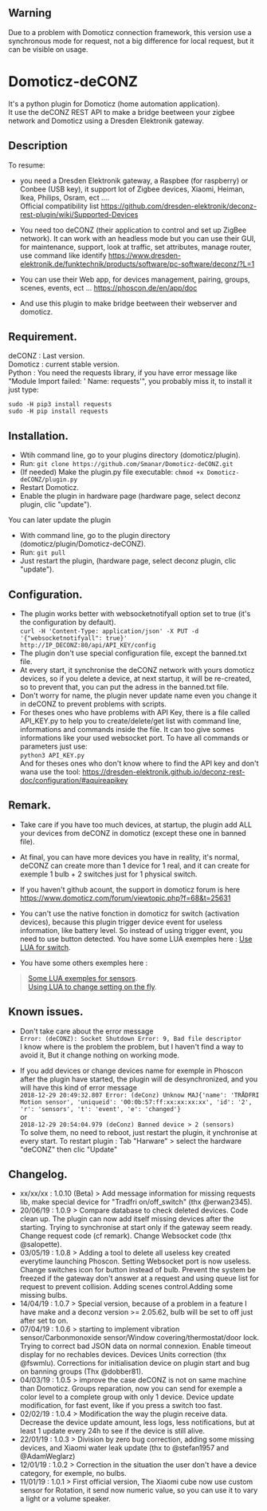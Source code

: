 ## Warning
Due to a problem with Domoticz connection framework, this version use a synchronous mode for request, not a big difference for local request, but it can be visible on usage.

# Domoticz-deCONZ
It's a python plugin for Domoticz (home automation application).   
It use the deCONZ REST API to make a bridge beetween your zigbee network and Domoticz using a Dresden Elektronik gateway.

## Description
To resume:
- you need a Dresden Elektronik gateway, a Raspbee (for raspberry) or Conbee (USB key), it support lot of Zigbee devices, Xiaomi, Heiman, Ikea, Philips, Osram, ect ....   
Official compatibility list https://github.com/dresden-elektronik/deconz-rest-plugin/wiki/Supported-Devices

- You need too deCONZ (their application to control and set up ZigBee network). It can work with an headless mode but you can use their GUI, for maintenance, support, look at traffic, set attributes, manage router, use command like identify https://www.dresden-elektronik.de/funktechnik/products/software/pc-software/deconz/?L=1

- You can use their Web app, for devices management, pairing, groups, scenes, events, ect ... https://phoscon.de/en/app/doc

- And use this plugin to make bridge beetween their webserver and domoticz.

## Requirement.
deCONZ : Last version.   
Domoticz : current stable version.   
Python : You need the requests library, if you have error message like "Module Import failed: ' Name: requests'", you probably miss it, to install it just type:
```
sudo -H pip3 install requests
sudo -H pip install requests
```

## Installation.
- Wtih command line, go to your plugins directory (domoticz/plugin).   
- Run:
```git clone https://github.com/Smanar/Domoticz-deCONZ.git```
- (If needed) Make the plugin.py file executable:
```chmod +x Domoticz-deCONZ/plugin.py```
- Restart Domoticz.   
- Enable the plugin in hardware page (hardware page, select deconz plugin, clic "update").   

You can later update the plugin
- With command line, go to the plugin directory (domoticz/plugin/Domoticz-deCONZ).   
- Run:
```git pull```
- Just restart the plugin, (hardware page, select deconz plugin, clic "update").    

## Configuration.
- The plugin works better with websocketnotifyall option set to true (it's the configuration by default).   
```curl -H 'Content-Type: application/json' -X PUT -d '{"websocketnotifyall": true}' http://IP_DECONZ:80/api/API_KEY/config```
- The plugin don't use special configuration file, except the banned.txt file.   
- At every start, it synchronise the deCONZ network with yours domoticz devices, so if you delete a device, at next startup, it will be re-created, so to prevent that, you can put the adress in the banned.txt file.   
- Don't worry for name, the plugin never update name even you change it in deCONZ to prevent problems with scripts.
- For theses ones who have problems with API Key, there is a file called API_KEY.py to help you to create/delete/get list with command line, informations and commands inside the file. It can too give somes informations like your used websocket port. To have all commands or parameters just use:   
```python3 API_KEY.py```   
And for theses ones who don't know where to find the API key and don't wana use the tool: https://dresden-elektronik.github.io/deconz-rest-doc/configuration/#aquireapikey

## Remark.
- Take care if you have too much devices, at startup, the plugin add ALL your devices from deCONZ in domoticz (except these one in banned file).

- At final, you can have more devices you have in reality, it's normal, deCONZ can create more than 1 device for 1 real, and it can create for exemple 1 bulb + 2 switches just for 1 physical switch.

- If you haven't github acount, the support in domoticz forum is here https://www.domoticz.com/forum/viewtopic.php?f=68&t=25631

- You can't use the native fonction in domoticz for switch (activation devices), because this plugin trigger device event for useless information, like battery level. So instead of using trigger event, you need to use button detected. You have some LUA exemples here : [Use LUA for switch](https://github.com/Smanar/Domoticz-deCONZ/wiki/Examples-to-use-LUA-script-for-switch).   

- You have some others exemples here :
>[Some LUA exemples for sensors](https://github.com/Smanar/Domoticz-deCONZ/wiki/Examples-to-use-LUA-script-for-various-sensors).   
[Using LUA to change setting on the fly](https://github.com/Smanar/Domoticz-deCONZ/wiki/Examples-to-use-LUA-to-change-setting-on-the-fly.).   


## Known issues.
- Don't take care about the error message   
```Error: (deCONZ): Socket Shutdown Error: 9, Bad file descriptor```   
I know where is the problem the problem, but I haven't find a way to avoid it, But it change nothing on working mode.

- If you add devices or change devices name for exemple in Phoscon after the plugin have started, the plugin will de desynchronized, and you will have this kind of error message   
```2018-12-29 20:49:32.807 Error: (deConz) Unknow MAJ{'name': 'TRÅDFRI Motion sensor', 'uniqueid': '00:0b:57:ff:xx:xx:xx:xx', 'id': '2', 'r': 'sensors', 't': 'event', 'e': 'changed'}```   
or   
```2018-12-29 20:54:04.979 (deConz) Banned device > 2 (sensors)```   
To solve them, no need to reboot, just restart the plugin, it ynchronise at every start.
To restart plugin : Tab "Harware" > select the hardware "deCONZ" then clic "Update"   

## Changelog.
- xx/xx/xx : 1.0.10 (Beta) > Add message information for missing requests lib, make special device for "Tradfri on/off_switch" (thx @erwan2345).   
- 20/06/19 : 1.0.9 > Compare database to check deleted devices. Code clean up. The plugin can now add itself missing devices after the starting. Trying to synchronise at start only if the gateway seem ready. Change request code (cf remark). Change Websocket code (thx @salopette).      
- 03/05/19 : 1.0.8 > Adding a tool to delete all useless key created everytime launching Phoscon. Setting Websocket port is now useless. Change switches icon for button instead of bulb. Prevent the system be freezed if the gateway don't answer at a request and using queue list for request to prevent collision. Adding scenes control.Adding some missing bulbs.   
- 14/04/19 : 1.0.7 > Special version, because of a problem in a feature I have make and a deconz version >= 2.05.62, bulb will be set to off just after set to on.
- 07/04/19 : 1.0.6 > starting to implement vibration sensor/Carbonmonoxide sensor/Window covering/thermostat/door lock. Trying to correct bad JSON data on normal connexion. Enable timeout display for no rechables devices. Devices Units correction (thx @fswmlu). Corrections for initialisation device on plugin start and bug on banning groups (Thx @dobber81).
- 04/03/19 : 1.0.5 > improve the case deCONZ is not on same machine than Domoticz. Groups reparation, now you can send for exemple a color level to a complete group with only 1 device. Device update modification, for fast event, like if you press a switch too fast.
- 02/02/19 : 1.0.4 > Modification the way the plugin receive data. Decrease the device update amount, less logs, less notifications, but at least 1 update every 24h to see if the device is still alive.
- 22/01/19 : 1.0.3 > Division by zero bug correction, adding some missing devices, and Xiaomi water leak update (thx to @stefan1957 and @AdamWeglarz)
- 12/01/19 : 1.0.2 > Correction in the situation the user don't have a device category, for exemple, no bulbs.
- 11/01/19 : 1.0.1 > First official version, The Xiaomi cube now use custom sensor for Rotation, it send now numeric value, so you can use it to vary a light or a volume speaker.
